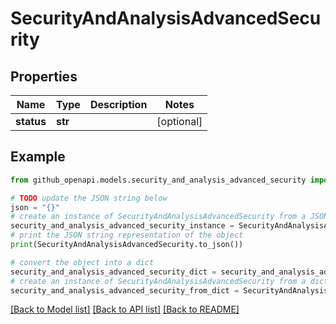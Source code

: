 # SecurityAndAnalysisAdvancedSecurity


## Properties

Name | Type | Description | Notes
------------ | ------------- | ------------- | -------------
**status** | **str** |  | [optional] 

## Example

```python
from github_openapi.models.security_and_analysis_advanced_security import SecurityAndAnalysisAdvancedSecurity

# TODO update the JSON string below
json = "{}"
# create an instance of SecurityAndAnalysisAdvancedSecurity from a JSON string
security_and_analysis_advanced_security_instance = SecurityAndAnalysisAdvancedSecurity.from_json(json)
# print the JSON string representation of the object
print(SecurityAndAnalysisAdvancedSecurity.to_json())

# convert the object into a dict
security_and_analysis_advanced_security_dict = security_and_analysis_advanced_security_instance.to_dict()
# create an instance of SecurityAndAnalysisAdvancedSecurity from a dict
security_and_analysis_advanced_security_from_dict = SecurityAndAnalysisAdvancedSecurity.from_dict(security_and_analysis_advanced_security_dict)
```
[[Back to Model list]](../README.md#documentation-for-models) [[Back to API list]](../README.md#documentation-for-api-endpoints) [[Back to README]](../README.md)


